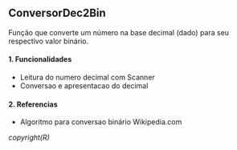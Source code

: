## ConversorDec2Bin

Função que converte um número na base decimal (dado) para seu respectivo valor binário.

#### 1. Funcionalidades

- Leitura do numero decimal com Scanner
- Conversao e apresentacao do decimal


#### 2. Referencias

- Algoritmo para conversao binário Wikipedia.com


_copyright(R)_

